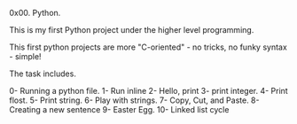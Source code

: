 0x00. Python.

This is my first Python project under the higher level programming.

This first python projects are more "C-oriented" - no tricks, no funky syntax - simple!

The task includes.

0- Running a python file.
1- Run inline
2- Hello, print
3- print integer.
4- Print flost.
5- Print string.
6- Play with strings.
7- Copy, Cut, and Paste.
8- Creating a new sentence
9- Easter Egg.
10- Linked list cycle
